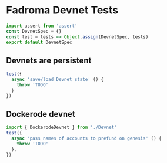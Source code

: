 # Fadroma Devnet Tests

```typescript
import assert from 'assert'
const DevnetSpec = {}
const test = tests => Object.assign(DevnetSpec, tests)
export default DevnetSpec
```

## Devnets are persistent

```typescript
test({
  async 'save/load Devnet state' () {
    throw 'TODO'
  }
})
```

## Dockerode devnet

```typescript
import { DockerodeDevnet } from './Devnet'
test({
  async 'pass names of accounts to prefund on genesis' () {
    throw 'TODO'
  },
})
```
